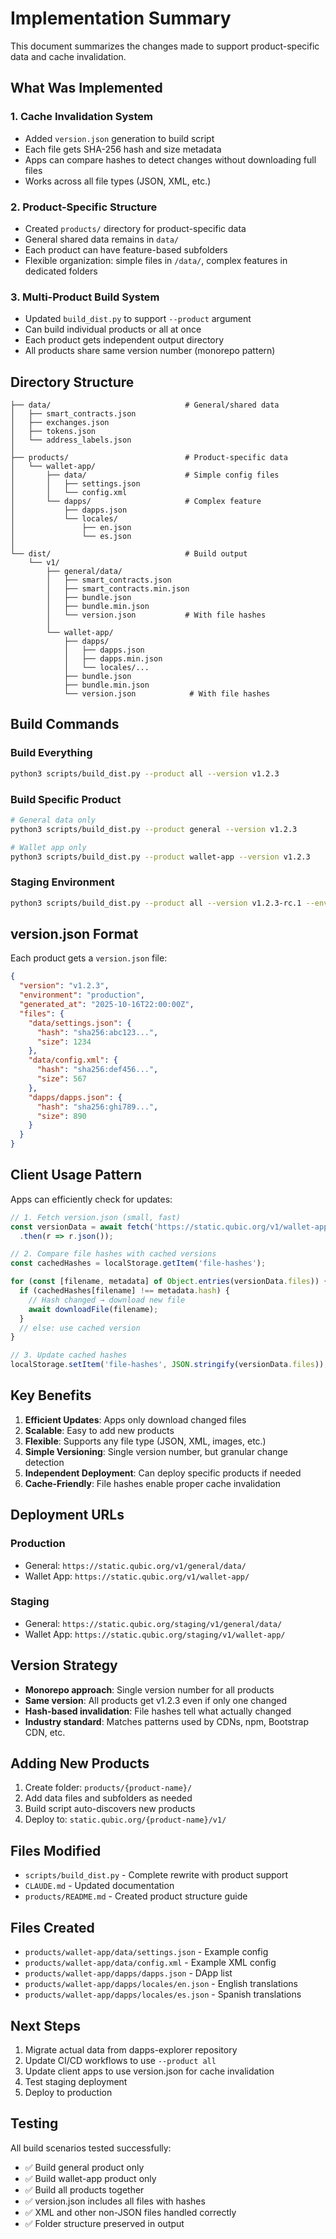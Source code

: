# Implementation Summary

This document summarizes the changes made to support product-specific data and cache invalidation.

## What Was Implemented

### 1. Cache Invalidation System
- Added `version.json` generation to build script
- Each file gets SHA-256 hash and size metadata
- Apps can compare hashes to detect changes without downloading full files
- Works across all file types (JSON, XML, etc.)

### 2. Product-Specific Structure
- Created `products/` directory for product-specific data
- General shared data remains in `data/`
- Each product can have feature-based subfolders
- Flexible organization: simple files in `/data/`, complex features in dedicated folders

### 3. Multi-Product Build System
- Updated `build_dist.py` to support `--product` argument
- Can build individual products or all at once
- Each product gets independent output directory
- All products share same version number (monorepo pattern)

## Directory Structure

```
├── data/                              # General/shared data
│   ├── smart_contracts.json
│   ├── exchanges.json
│   ├── tokens.json
│   └── address_labels.json
│
├── products/                          # Product-specific data
│   └── wallet-app/
│       ├── data/                      # Simple config files
│       │   ├── settings.json
│       │   └── config.xml
│       └── dapps/                     # Complex feature
│           ├── dapps.json
│           └── locales/
│               ├── en.json
│               └── es.json
│
└── dist/                              # Build output
    └── v1/
        ├── general/data/
        │   ├── smart_contracts.json
        │   ├── smart_contracts.min.json
        │   ├── bundle.json
        │   ├── bundle.min.json
        │   └── version.json           # With file hashes
        │
        └── wallet-app/
            ├── dapps/
            │   ├── dapps.json
            │   ├── dapps.min.json
            │   └── locales/...
            ├── bundle.json
            ├── bundle.min.json
            └── version.json            # With file hashes
```

## Build Commands

### Build Everything
```bash
python3 scripts/build_dist.py --product all --version v1.2.3
```

### Build Specific Product
```bash
# General data only
python3 scripts/build_dist.py --product general --version v1.2.3

# Wallet app only
python3 scripts/build_dist.py --product wallet-app --version v1.2.3
```

### Staging Environment
```bash
python3 scripts/build_dist.py --product all --version v1.2.3-rc.1 --environment staging
```

## version.json Format

Each product gets a `version.json` file:

```json
{
  "version": "v1.2.3",
  "environment": "production",
  "generated_at": "2025-10-16T22:00:00Z",
  "files": {
    "data/settings.json": {
      "hash": "sha256:abc123...",
      "size": 1234
    },
    "data/config.xml": {
      "hash": "sha256:def456...",
      "size": 567
    },
    "dapps/dapps.json": {
      "hash": "sha256:ghi789...",
      "size": 890
    }
  }
}
```

## Client Usage Pattern

Apps can efficiently check for updates:

```javascript
// 1. Fetch version.json (small, fast)
const versionData = await fetch('https://static.qubic.org/v1/wallet-app/version.json')
  .then(r => r.json());

// 2. Compare file hashes with cached versions
const cachedHashes = localStorage.getItem('file-hashes');

for (const [filename, metadata] of Object.entries(versionData.files)) {
  if (cachedHashes[filename] !== metadata.hash) {
    // Hash changed → download new file
    await downloadFile(filename);
  }
  // else: use cached version
}

// 3. Update cached hashes
localStorage.setItem('file-hashes', JSON.stringify(versionData.files));
```

## Key Benefits

1. **Efficient Updates**: Apps only download changed files
2. **Scalable**: Easy to add new products
3. **Flexible**: Supports any file type (JSON, XML, images, etc.)
4. **Simple Versioning**: Single version number, but granular change detection
5. **Independent Deployment**: Can deploy specific products if needed
6. **Cache-Friendly**: File hashes enable proper cache invalidation

## Deployment URLs

### Production
- General: `https://static.qubic.org/v1/general/data/`
- Wallet App: `https://static.qubic.org/v1/wallet-app/`

### Staging
- General: `https://static.qubic.org/staging/v1/general/data/`
- Wallet App: `https://static.qubic.org/staging/v1/wallet-app/`

## Version Strategy

- **Monorepo approach**: Single version number for all products
- **Same version**: All products get v1.2.3 even if only one changed
- **Hash-based invalidation**: File hashes tell what actually changed
- **Industry standard**: Matches patterns used by CDNs, npm, Bootstrap CDN, etc.

## Adding New Products

1. Create folder: `products/{product-name}/`
2. Add data files and subfolders as needed
3. Build script auto-discovers new products
4. Deploy to: `static.qubic.org/{product-name}/v1/`

## Files Modified

- `scripts/build_dist.py` - Complete rewrite with product support
- `CLAUDE.md` - Updated documentation
- `products/README.md` - Created product structure guide

## Files Created

- `products/wallet-app/data/settings.json` - Example config
- `products/wallet-app/data/config.xml` - Example XML config
- `products/wallet-app/dapps/dapps.json` - DApp list
- `products/wallet-app/dapps/locales/en.json` - English translations
- `products/wallet-app/dapps/locales/es.json` - Spanish translations

## Next Steps

1. Migrate actual data from dapps-explorer repository
2. Update CI/CD workflows to use `--product all`
3. Update client apps to use version.json for cache invalidation
4. Test staging deployment
5. Deploy to production

## Testing

All build scenarios tested successfully:
- ✅ Build general product only
- ✅ Build wallet-app product only
- ✅ Build all products together
- ✅ version.json includes all files with hashes
- ✅ XML and other non-JSON files handled correctly
- ✅ Folder structure preserved in output
